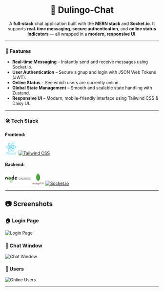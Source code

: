 <h1 align="center">💬 Dulingo-Chat</h1>

<p align="center">
A <b>full-stack</b> chat application built with the <b>MERN stack</b> and <b>Socket.io</b>.  
It supports <b>real-time messaging</b>, <b>secure authentication</b>, and <b>online status indicators</b> — all wrapped in a <b>modern, responsive UI</b>.
</p>

---

<h3>🌟 Features</h3>
<ul>
  <li><b>Real-time Messaging</b> – Instantly send and receive messages using Socket.io.</li>
  <li><b>User Authentication</b> – Secure signup and login with JSON Web Tokens (JWT).</li>
  <li><b>Online Status</b> – See which users are currently online.</li>
  <li><b>Global State Management</b> – Smooth and scalable state handling with Zustand.</li>
  <li><b>Responsive UI</b> – Modern, mobile-friendly interface using Tailwind CSS & Daisy UI.</li>
</ul>

---

<h3>🛠️ Tech Stack</h3>

<h4>Frontend:</h4>
<p>
<a href="https://react.dev/" target="_blank" rel="noreferrer"><img src="https://raw.githubusercontent.com/devicons/devicon/master/icons/react/react-original-wordmark.svg" alt="React" width="40" height="40"/></a>
<a href="https://tailwindcss.com/" target="_blank" rel="noreferrer"><img src="https://www.vectorlogo.zone/logos/tailwindcss/tailwindcss-icon.svg" alt="Tailwind CSS" width="40" height="40"/></a>


</p>

<h4>Backend:</h4>
<p>
<a href="https://nodejs.org" target="_blank" rel="noreferrer"><img src="https://raw.githubusercontent.com/devicons/devicon/master/icons/nodejs/nodejs-original-wordmark.svg" alt="Node.js" width="40" height="40"/></a>
<a href="https://expressjs.com" target="_blank" rel="noreferrer"><img src="https://raw.githubusercontent.com/devicons/devicon/master/icons/express/express-original-wordmark.svg" alt="Express" width="40" height="40"/></a>
<a href="https://www.mongodb.com/" target="_blank" rel="noreferrer"><img src="https://raw.githubusercontent.com/devicons/devicon/master/icons/mongodb/mongodb-original-wordmark.svg" alt="MongoDB" width="40" height="40"/></a>
<a href="https://socket.io/" target="_blank" rel="noreferrer"><img src="https://upload.wikimedia.org/wikipedia/commons/9/96/Socket-io.svg" alt="Socket.io" width="40" height="40"/></a>
</p>

---

## 📷 Screenshots

### 🏠 Login Page
<img src="assets/screenshots/login.png" alt="Login Page" width="700"/>

### 💬 Chat Window
<img src="assets/screenshots/chat-window.png" alt="Chat Window" width="700"/>

### 👥  Users
<img src="assets/screenshots/online-users.png" alt="Online Users" width="700"/>

---


